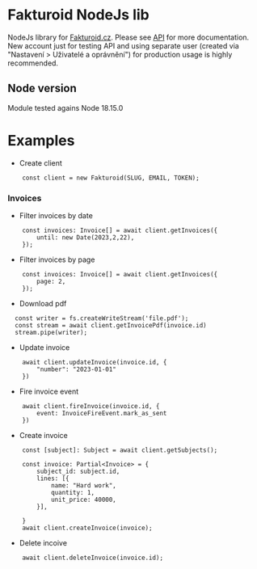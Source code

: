 # Fakturoid NodeJs lib

NodeJs library for [Fakturoid.cz](https://www.fakturoid.cz/). Please see [API](https://fakturoid.docs.apiary.io/) for more documentation.
New account just for testing API and using separate user (created via "Nastavení > Uživatelé a oprávnění") for production usage is highly recommended.

## Node version
Module tested agains Node 18.15.0

# Examples

* Create client
```
    const client = new Fakturoid(SLUG, EMAIL, TOKEN);
```

### Invoices

* Filter invoices by date
```
    const invoices: Invoice[] = await client.getInvoices({
        until: new Date(2023,2,22),
    });
```

* Filter invoices by page
```
    const invoices: Invoice[] = await client.getInvoices({
        page: 2,
    });
```

* Download pdf
```
  const writer = fs.createWriteStream('file.pdf');
  const stream = await client.getInvoicePdf(invoice.id)
  stream.pipe(writer);
```

* Update invoice
```
    await client.updateInvoice(invoice.id, {
        "number": "2023-01-01"
    })
```

* Fire invoice event
```
    await client.fireInvoice(invoice.id, {
        event: InvoiceFireEvent.mark_as_sent
    })
```

* Create invoice
```
    const [subject]: Subject = await client.getSubjects();

    const invoice: Partial<Invoice> = {
        subject_id: subject.id,
        lines: [{
            name: "Hard work",
            quantity: 1,
            unit_price: 40000,
        }],

    }
    await client.createInvoice(invoice);
```

* Delete incoive
```
    await client.deleteInvoice(invoice.id);
```